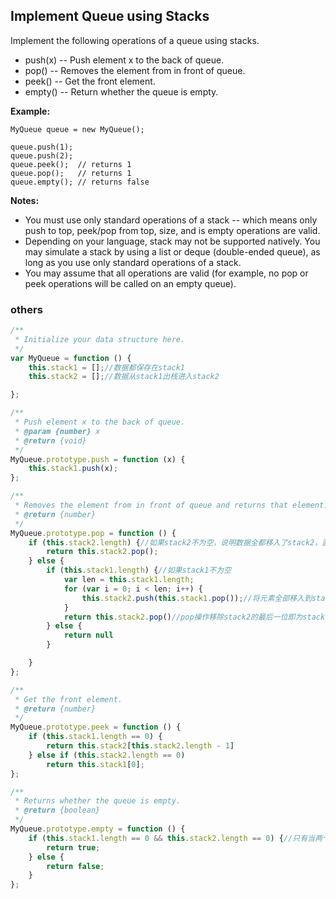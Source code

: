 ## Implement Queue using Stacks

Implement the following operations of a queue using stacks.

- push(x) -- Push element x to the back of queue.
- pop() -- Removes the element from in front of queue.
- peek() -- Get the front element.
- empty() -- Return whether the queue is empty.

**Example:**

    MyQueue queue = new MyQueue();

    queue.push(1);
    queue.push(2);  
    queue.peek();  // returns 1
    queue.pop();   // returns 1
    queue.empty(); // returns false

**Notes:**

- You must use only standard operations of a stack -- which means only push to top, peek/pop from top, size, and is empty operations are valid.
- Depending on your language, stack may not be supported natively. You may simulate a stack by using a list or deque (double-ended queue), as long as you use only standard operations of a stack.
- You may assume that all operations are valid (for example, no pop or peek operations will be called on an empty queue).

### others

```javascript
/**
 * Initialize your data structure here.
 */
var MyQueue = function () {
    this.stack1 = [];//数据都保存在stack1
    this.stack2 = [];//数据从stack1出栈进入stack2

};

/**
 * Push element x to the back of queue. 
 * @param {number} x
 * @return {void}
 */
MyQueue.prototype.push = function (x) {
    this.stack1.push(x);
};

/**
 * Removes the element from in front of queue and returns that element.
 * @return {number}
 */
MyQueue.prototype.pop = function () {
    if (this.stack2.length) {//如果stack2不为空，说明数据全都移入了stack2，直接pop操作移除stack2的最后一位即为stack1 的第一位
        return this.stack2.pop();
    } else {
        if (this.stack1.length) {//如果stack1不为空
            var len = this.stack1.length;
            for (var i = 0; i < len; i++) {
                this.stack2.push(this.stack1.pop());//将元素全部移入到stack2
            }
            return this.stack2.pop()//pop操作移除stack2的最后一位即为stack1 的第一位
        } else {
            return null
        }

    }
};

/**
 * Get the front element.
 * @return {number}
 */
MyQueue.prototype.peek = function () {
    if (this.stack1.length == 0) {
        return this.stack2[this.stack2.length - 1]
    } else if (this.stack2.length == 0)
        return this.stack1[0];
};

/**
 * Returns whether the queue is empty.
 * @return {boolean}
 */
MyQueue.prototype.empty = function () {
    if (this.stack1.length == 0 && this.stack2.length == 0) {//只有当两个stack均为空的时候才能证明队列为空
        return true;
    } else {
        return false;
    }
};
```
